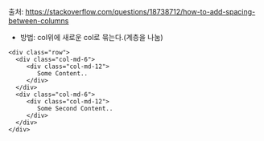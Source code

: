 출처: https://stackoverflow.com/questions/18738712/how-to-add-spacing-between-columns



* 방법: col위에 새로운 col로 묶는다.(계층을 나눔)

```
<div class="row">
  <div class="col-md-6">
     <div class="col-md-12">
        Some Content.. 
     </div>
  </div>
  <div class="col-md-6">
     <div class="col-md-12">
        Some Second Content.. 
     </div>
  </div>
</div>
```

